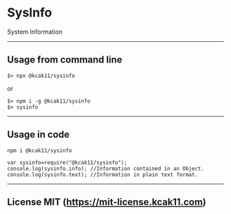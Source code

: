 # SysInfo
System Information

---

## Usage from command line

```
$> npx @kcak11/sysinfo
```

or

```
$> npm i -g @kcak11/sysinfo
$> sysinfo
```

---

## Usage in code

```
npm i @kcak11/sysinfo
```

```
var sysinfo=require("@kcak11/sysinfo");
console.log(sysinfo.info); //Information contained in an Object.
console.log(sysinfo.text); //Information in plain text format.
```

---

## License MIT (https://mit-license.kcak11.com)